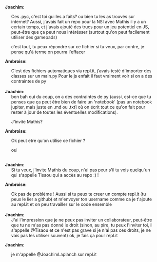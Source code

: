 <b>Joachim</b>:
<div style="margin: 0 20px;">
Ces .pyc, c'est toi qui les a faits? ou bien tu les as trouvés sur internet? 
Aussi, j'avais fait un repo pour la NSI avec Mathis il y a un certain temps, et j'avais ajouté des trucs pour un jeu potentiel en JS, peut-être que ça peut nous intérésser (surtout qu'on peut facilement utiliser des gamepads)
  
c'est tout, tu peux répondre sur ce fichier si tu veux, par contre, je pense qu'à terme on pourra l'effacer
</div>

<b>Ambroise</b>: 
<div style="margin: 0 20px;">
C'est des fichiers automatiques via repl.it, j'avais testé d'importer des classes sur un main.py 
Pour le js enfait il faut vraiment voir si on a des contraintes de py
</div>
<br/>
<b>Joachim</b>:
<div style="margin: 0 20px;">
bon bah oui du coup, on a des contraintes de py (aussi, est-ce que tu penses que ça peut être bien de faire un 'notebook' [pas un notebook jupiter, mais juste en .md ou .txt] où on écrit tout ce qu'on fait pour rester à jour de toutes les éventuelles modifications).
  
J'invite Mathis?
</div>

<b>Ambroise</b>: 
<div style="margin: 0 20px;">
Ok peut etre qu'on utilise ce fichier ? 
  
oui
</div>
<br/>
<b>Joachim</b>:
<div style="margin: 0 20px;">
Si tu veux, j'invite Mathis du coup, n'ai pas peur s'il tu vois quelqu'un qui s'appelle Tisaou qui a accès au repo :) !
</div>

<b>Ambroise</b>:
<div style="margin: 0 20px;">
Ok pas de problème !
Aussi si tu peux te creer un compte repl.it (tu peux le lier a github) et m'envoyer ton username comme ca je t'ajoute au repl.it et on peu travailler sur le code ensemble
</div>
<br/>
<b>Joachim</b>:
<div style="margin: 0 20px;">
J'ai l'impression que je ne peux pas inviter un collaborateur, peut-être que tu ne m'as pas donné le droit (sinon, au pire, tu peux l'inviter toi, il s'appelle @Tisaou et ce n'est pas grave si je n'ai pas ces droits, je ne vais pas les utiliser souvent)
ok, je fais ça pour repl.it
</div>


<b>Joachim</b>:
<div style="margin: 0 20px;">
je m'appelle @JoachimLaplanch sur repl.it
</div>
